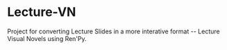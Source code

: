 # Lecture-VN
Project for converting Lecture Slides in a more interative format -- Lecture Visual Novels using Ren'Py.
